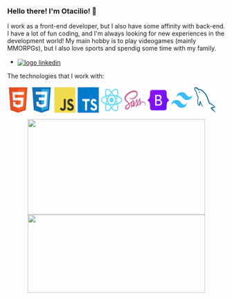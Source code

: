 ### Hello there! I'm Otacilio! 👋

I work as a front-end developer, but I also have some affinity with back-end. I have a lot of fun coding, and I'm always looking for new experiences in the development world! My main hobby is to play videogames (mainly MMORPGs), but I also love sports and spendig some time with my family.

- <a href="https://linkedin.com/in/otacilio-dml" target="_blank" rel="noopener noreferrer"><img src="https://img.shields.io/badge/LinkedIn-0077B5?style=for-the-badge&logo=linkedin&logoColor=white" align="center" alt="logo linkedin" height="30" /></a>

The technologies that I work with:
<br/><br/>
<img align="center" alt="logo-html5" height="60" width="50" src="https://raw.githubusercontent.com/devicons/devicon/master/icons/html5/html5-original.svg">&nbsp;<img align="center" alt="logo-CSS" height="60" width="50" src="https://raw.githubusercontent.com/devicons/devicon/master/icons/css3/css3-original.svg">&nbsp;<img align="center" alt="logo-javascript" height="60" width="50" src="https://github.com/devicons/devicon/blob/master/icons/javascript/javascript-original.svg">&nbsp;<img align="center" alt="logo-typescript" height="60"  width="50" src="https://github.com/devicons/devicon/blob/master/icons/typescript/typescript-original.svg">&nbsp;<img align="center" alt="logo-reactjs" height="60" width="50" src="https://github.com/devicons/devicon/blob/master/icons/react/react-original.svg">&nbsp;<img align="center" alt="logo-sass" height="60" width="50" src="https://github.com/devicons/devicon/blob/master/icons/sass/sass-original.svg">&nbsp;<img align="center" alt="logo-bootstrap" height="60" width="50" src="https://github.com/devicons/devicon/blob/master/icons/bootstrap/bootstrap-original.svg">&nbsp;<img align="center" alt="logo-tailwindcss" height="60" width="50" src="https://github.com/devicons/devicon/blob/master/icons/tailwindcss/tailwindcss-original.svg">&nbsp;<img align="center" alt="logo-java" height="60" width="50" src="https://github.com/devicons/devicon/blob/master/icons/mysql/mysql-original.svg">

<div align="center">
  <a href="https://github.com/otaciliow">
  <img align="center" height="220em" width="410em" src="https://github-readme-stats.vercel.app/api?username=otaciliow&show_icons=true&theme=tokyonight&include_all_commits=true&count_private=true"/>
  <img align="center" height="180em" width="410em" src="https://github-readme-stats.vercel.app/api/top-langs/?username=otaciliow&layout=compact&langs_count=7&theme=tokyonight"/>
 </div>
<!--
**otaciliow/otaciliow** is a ✨ _special_ ✨ repository because its `README.md` (this file) appears on your GitHub profile.
-->
